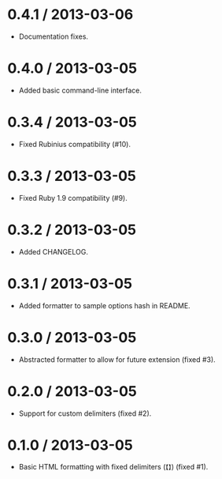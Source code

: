 # 0.4.1 / 2013-03-06

 * Documentation fixes.

# 0.4.0 / 2013-03-05

 * Added basic command-line interface.

# 0.3.4 / 2013-03-05

 * Fixed Rubinius compatibility (#10).

# 0.3.3 / 2013-03-05

 * Fixed Ruby 1.9 compatibility (#9).

# 0.3.2 / 2013-03-05

 * Added CHANGELOG.

# 0.3.1 / 2013-03-05

 * Added formatter to sample options hash in README.

# 0.3.0 / 2013-03-05

 * Abstracted formatter to allow for future extension (fixed #3).

# 0.2.0 / 2013-03-05

 * Support for custom delimiters (fixed #2).

# 0.1.0 / 2013-03-05

 * Basic HTML formatting with fixed delimiters (`【】`) (fixed #1).
